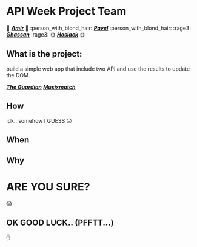 
# API Week Project Team
:see_no_evil: ***[Amir](https://github.com/Amirk390)*** :see_no_evil: :person_with_blond_hair: ***[Pavel](https://github.com/prodionov)*** :person_with_blond_hair:
:rage3: ***[Ghassan](https://github.com/ghassanmas)*** :rage3:
:sun_with_face:  ***[Hoslack](https://github.com/hoslack)*** :sun_with_face:

## What is the project:

build a simple web app that include two API and use the results to update the DOM.

***[The Guardian](https://www.theguardian.com/international)***
***[Musixmatch](https://musixmatch.com/)***

## How

idk.. somehow I GUESS :stuck_out_tongue_winking_eye:

## When


## Why

# ARE YOU SURE?
:scream:

## OK GOOD LUCK.. (PFFTT...)
:hand:
